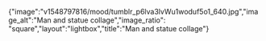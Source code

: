 {"image":"v1548797816/mood/tumblr_p6lva3lvWu1woduf5o1_640.jpg","image_alt":"Man and statue collage","image_ratio": "square","layout":"lightbox","title":"Man and statue collage"}